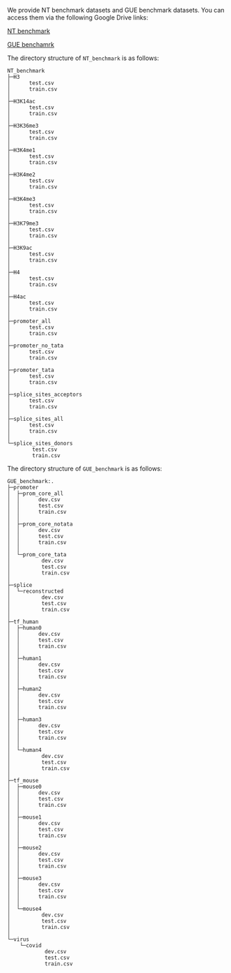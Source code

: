 We provide NT benchmark datasets and GUE benchmark datasets. You can access them via the following Google Drive links:

[NT benchmark](https://drive.google.com/file/d/1jDTF8H8L7i_b8E9SAhgnAVX8QpaPZ3HH/view?usp=drive_link)

[GUE benchamrk](https://drive.google.com/file/d/1jDTF8H8L7i_b8E9SAhgnAVX8QpaPZ3HH/view?usp=drive_link)

The directory structure of `NT_benchmark` is as follows:
```
NT_benchmark
├─H3
│      test.csv
│      train.csv
│
├─H3K14ac
│      test.csv
│      train.csv
│
├─H3K36me3
│      test.csv
│      train.csv
│
├─H3K4me1
│      test.csv
│      train.csv
│
├─H3K4me2
│      test.csv
│      train.csv
│
├─H3K4me3
│      test.csv
│      train.csv
│
├─H3K79me3
│      test.csv
│      train.csv
│
├─H3K9ac
│      test.csv
│      train.csv
│
├─H4
│      test.csv
│      train.csv
│
├─H4ac
│      test.csv
│      train.csv
│
├─promoter_all
│      test.csv
│      train.csv
│
├─promoter_no_tata
│      test.csv
│      train.csv
│
├─promoter_tata
│      test.csv
│      train.csv
│
├─splice_sites_acceptors
│      test.csv
│      train.csv
│
├─splice_sites_all
│      test.csv
│      train.csv
│
└─splice_sites_donors
        test.csv
        train.csv
```

The directory structure of `GUE_benchmark` is as follows:
```
GUE_benchmark:.
├─promoter
│  ├─prom_core_all
│  │      dev.csv
│  │      test.csv
│  │      train.csv
│  │
│  ├─prom_core_notata
│  │      dev.csv
│  │      test.csv
│  │      train.csv
│  │
│  └─prom_core_tata
│          dev.csv
│          test.csv
│          train.csv
│
├─splice
│  └─reconstructed
│          dev.csv
│          test.csv
│          train.csv
│
├─tf_human
│  ├─human0
│  │      dev.csv
│  │      test.csv
│  │      train.csv
│  │
│  ├─human1
│  │      dev.csv
│  │      test.csv
│  │      train.csv
│  │
│  ├─human2
│  │      dev.csv
│  │      test.csv
│  │      train.csv
│  │
│  ├─human3
│  │      dev.csv
│  │      test.csv
│  │      train.csv
│  │
│  └─human4
│          dev.csv
│          test.csv
│          train.csv
│
├─tf_mouse
│  ├─mouse0
│  │      dev.csv
│  │      test.csv
│  │      train.csv
│  │
│  ├─mouse1
│  │      dev.csv
│  │      test.csv
│  │      train.csv
│  │
│  ├─mouse2
│  │      dev.csv
│  │      test.csv
│  │      train.csv
│  │
│  ├─mouse3
│  │      dev.csv
│  │      test.csv
│  │      train.csv
│  │
│  └─mouse4
│          dev.csv
│          test.csv
│          train.csv
│
└─virus
    └─covid
            dev.csv
            test.csv
            train.csv
```
